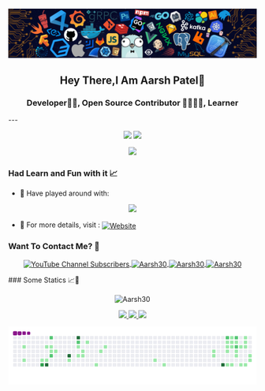 <p align="center">
    <img src="12.png" width="1000">
</p>
<h2 align="center"> Hey There,I Am Aarsh Patel👋 </h2>

</p>
<h3 align="center"> Developer👨‍💻, Open Source Contributor 👨‍👩‍👧‍👦, Learner </h3>
<!--  <div align="center">
  <img src="https://mir-s3-cdn-cf.behance.net/project_modules/max_1200/22b22287602523.5dbd29081561d.gif" />
  </div> -->
---
<p align="center">
<!--     <img align="center" alt="coding" width="500" src="https://user-images.githubusercontent.com/55389276/140866485-8fb1c876-9a8f-4d6a-98dc-08c4981eaf70.gif"> -->
     <img src="https://mir-s3-cdn-cf.behance.net/project_modules/max_1200/22b22287602523.5dbd29081561d.gif" />
 <img src="https://readme-typing-svg.herokuapp.com/?lines=Hey+there!...;Great+to+have+you+here!🖤&center=true&size=20">
</p>    
<p align="center">
    <img src="https://komarev.com/ghpvc/?username=Aarsh30&color=blueviolet&style=for-the-badge" />
</p>

### Had Learn and Fun with it 📈

- 🔭 Have played around with: 
<p align="center">
    <img src="https://skillicons.dev/icons?i=docker,vim,arduino,aws,azure,bash,bootstrap,cpp,cassandra,py,discord,express,git,github,html,css,idea,gcp,java,js,linux,mongodb,mysql,nodejs,postgres,postman,powershell,react,redis,threejs,sass,tailwind,vscode,raspberrypi,cloudflare,php,r,vercel,&perline=12"/>
</p>


- 📜 For more details, visit :  <a href = "https://aarsh-patel.vercel.app/" target ="blank">  <img align ="center" alt="Website" src="https://img.shields.io/website?url=https%3A%2F%2Faarsh-patel.vercel.app%2F&logo=portfilio&labelColor=blue&color=white">
    </a>

### Want To Contact Me? 📱

<p align="center">
     <a href ="https://www.youtube.com/channel/UC8lWeV0xePxysVetCBGvLzA" target="blank">
  <img align="center" alt="YouTube Channel Subscribers" src="https://img.shields.io/youtube/channel/subscribers/UC8lWeV0xePxysVetCBGvLzA?style=for-the-badge&logo=youtube&logoColor=red">

</a>
    <a href="https://www.linkedin.com/in/aarshpatel30/" target="blank">
        <img align="center" src="https://img.shields.io/badge/LinkedIn-0077B5?style=for-the-badge&logo=linkedin&logoColor=white" alt="Aarsh30"/>
    </a>
    <a href="https://www.instagram.com/_aarsh_patel/" target="blank">
        <img align="center" src="https://img.shields.io/badge/Instagram-E4405F?style=for-the-badge&logo=instagram&logoColor=white" alt="Aarsh30" />
    </a>
    <a href="https://leetcode.com/Aarsh_Patel/" target="blank">
        <img align="center" src="https://img.shields.io/badge/dynamic/json?style=for-the-badge&labelColor=black&color=%23ffa116&label=Solved&query=solved&url=https%3A%2F%2Fleetcode-badge.vercel.app%2Fapi%2Fusers%2FAarsh_Patel&logo=leetcode&logoColor=yellow" alt="Aarsh30"/>
    </a>
</p>
### Some Statics 📈📱
<p align="center">
    <img align="center" src="https://github-readme-streak-stats.herokuapp.com/?user=Aarsh30&" alt="Aarsh30" /></p>
<p align="center">
<a href="https://github.com/Aarsh30">
  <!-- https://github-readme-activity-graph.vercel.app/graph?username=SantoshYadavDev&theme=github-compact)](https://github.com/ashutosh00710/github-readme-activity-graph)-->
 <img height="280em" src="https://github-readme-activity-graph.vercel.app/graph?username=Aarsh30&theme=github-compact"/>
  <img height="180em" src="https://github-readme-stats.vercel.app/api?username=Aarsh30&show_icons=true&theme=algolia&include_all_commits=true&count_private=true"/>
  <img height="180em" src="https://github-readme-stats.vercel.app/api/top-langs/?username=Aarsh30&theme=algolia"/>
</a>

</p>

![logo](https://github.com/Aarsh30/Aarsh30/blob/main/snake%20gif.gif)
<!--[![Aarsh30's GitHub | Languages Over Time](https://stats.quine.sh/Aarsh30/languages-over-time?theme=light)](https://quine.sh)
--->
